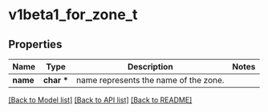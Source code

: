 # v1beta1_for_zone_t

## Properties
Name | Type | Description | Notes
------------ | ------------- | ------------- | -------------
**name** | **char \*** | name represents the name of the zone. | 

[[Back to Model list]](../README.md#documentation-for-models) [[Back to API list]](../README.md#documentation-for-api-endpoints) [[Back to README]](../README.md)


